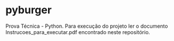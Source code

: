 # pyburger
Prova Técnica - Python.
Para execução do projeto ler o documento Instrucoes_para_executar.pdf encontrado neste repositório.
